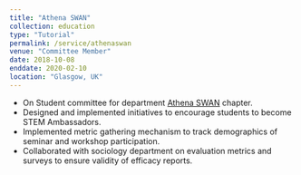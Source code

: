 ```yaml
---
title: "Athena SWAN"
collection: education
type: "Tutorial"
permalink: /service/athenaswan
venue: "Committee Member"
date: 2018-10-08
enddate: 2020-02-10
location: "Glasgow, UK"
---
```


<ul>
<li>On Student committee for department <a href="https://www.ecu.ac.uk/equality-charters/athena-swan/">Athena SWAN</a> chapter.</li>
<li>Designed and implemented initiatives to encourage students to become STEM Ambassadors.</li>
<li>Implemented metric gathering mechanism to track demographics of seminar and workshop participation.</li>
<li>Collaborated with sociology department on evaluation metrics and surveys to ensure validity of efficacy reports.</li>
</ul>
